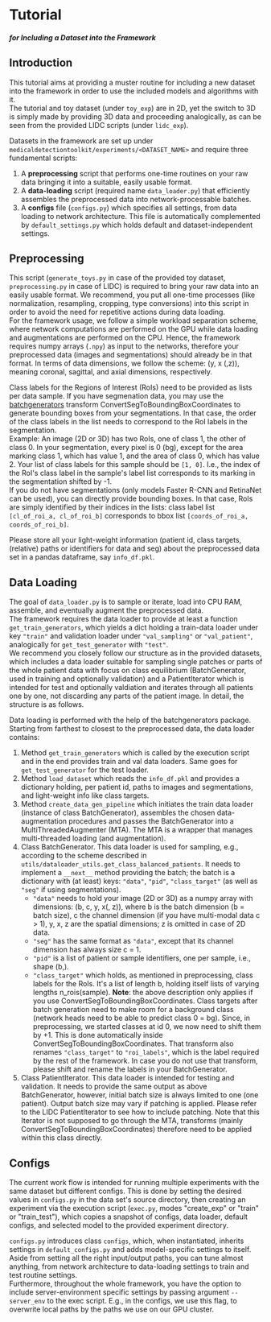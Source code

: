 # Tutorial
##### for Including a Dataset into the Framework

## Introduction
This tutorial aims at providing a muster routine for including a new dataset into the framework in order to 
use the included models and algorithms with it.\
The tutorial and toy dataset (under `toy_exp`) are in 2D, yet the switch to 3D is simply made by providing 3D data and proceeding 
analogically, as can be seen from the provided LIDC scripts (under `lidc_exp`).

Datasets in the framework are set up under `medicaldetectiontoolkit/experiments/<DATASET_NAME>` and
require three fundamental scripts:
1. A **preprocessing** script that performs one-time routines on your raw data bringing it into a suitable, easily usable 
format.
2. A **data-loading** script (required name `data_loader.py`) that efficiently assembles the preprocessed data into
network-processable batches.
3. A **configs** file (`configs.py`) which specifies all settings, from data loading to network architecture. 
This file is automatically complemented by `default_settings.py` which holds default and dataset-independent settings.

## Preprocessing
This script (`generate_toys.py` in case of the provided toy dataset, `preprocessing.py` in case of LIDC) is required
to bring your raw data into an easily usable format. We recommend, you put all one-time processes (like normalization, 
resampling, cropping, type conversions) into this script in order to avoid the need for repetitive actions during 
data loading.\
For the framework usage, we follow a simple workload separation scheme, where network computations
are performed on the GPU while data loading and augmentations are performed on the CPU. Hence, the framework requires 
numpy arrays (`.npy`) as input to the networks, therefore your preprocessed data (images and segmentations) should 
already be in that format. In terms of data dimensions, we follow the scheme: (y, x (,z)), meaning coronal, sagittal, 
and axial dimensions, respectively.

Class labels for the Regions of Interest (RoIs) need to be provided as lists per data sample.
If you have segmenation data, you may use the [batchgenerators](https://github.com/MIC-DKFZ/batchgenerators) transform 
ConvertSegToBoundingBoxCoordinates to generate bounding boxes from your segmentations. In that case, the order of the 
class labels in the list needs to correspond to the RoI labels in the segmentation.\
Example: An image (2D or 3D) has two RoIs, one of class 1, the
other of class 0. In your segmentation, every pixel is 0 (bg), except for the area marking class 1, which has value 1, 
and the area of class 0, which has value 2. Your list of class labels for this sample should be `[1, 0]`. I.e.,
the index of the RoI's class label in the sample's label list corresponds to its marking in the segmentation shifted 
by -1.\
If you do not have segmentations (only models Faster R-CNN and RetinaNet can be used), you can directly provide bounding
boxes. In that case, RoIs are simply identified by their indices in the lists: class label list `[cl_of_roi_a, cl_of_roi_b]` 
corresponds to bbox list `[coords_of_roi_a, coords_of_roi_b]`.

Please store all your light-weight information (patient id, class targets, (relative) paths or identifiers for data and seg) about the
preprocessed data set in a pandas dataframe, say `info_df.pkl`. 

## Data Loading
The goal of `data_loader.py` is to sample or iterate, load into CPU RAM, assemble, and eventually augment the preprocessed data.\
The framework requires the data loader to provide at least a function `get_train_generators`, which yields a dict
holding a train-data loader under key `"train"` and validation loader under `"val_sampling"` or `"val_patient"`, 
analogically for `get_test_generator` with `"test"`.\
We recommend you closely follow our structure as in the provided datasets, which includes a data loader suitable for 
sampling single patches or parts of the whole patient data with focus on class equilibrium (BatchGenerator,
used in training and optionally validation) and a PatientIterator which is intended for test and optionally valdiation and
 iterates through all patients one by one, not discarding 
any parts of the patient image. In detail, the structure is as follows.

Data loading is performed with the help of the batchgenerators package. Starting from farthest to closest to the 
preprocessed data, the data loader contains:
1. Method `get_train_generators` which is called by the execution script and in the end provides train and val data loaders.
 Same goes for `get_test_generator` for the test loader.
2. Method `load_dataset` which reads the `info_df.pkl` and provides a dictionary holding, per patient id, paths
 to images and segmentations, and light-weight info like class targets.
3. Method `create_data_gen_pipeline` which initiates the train data loader (instance of class BatchGenerator),
assembles the chosen data-augmentation procedures and passes the BatchGenerator into a MultiThreadedAugmenter (MTA). The MTA
is a wrapper that manages multi-threaded loading (and augmentation).
4. Class BatchGenerator. This data loader is used for sampling, e.g., according to the scheme described in 
`utils/dataloader_utils.get_class_balanced_patients`. It needs to implement a `__next__` method providing the batch; 
the batch is a dictionary with (at least) keys: `"data"`, `"pid"`, `"class_target"` (as well as `"seg"` if using segmentations).
    - `"data"` needs to hold your image (2D or 3D) as a numpy array with dimensions: (b, c, y, x(, z)), where b is the 
    batch dimension (b = batch size), c the channel dimension (if you have multi-modal data c > 1), y, x, z are 
    the spatial dimensions; z is omitted in case of 2D data.
    - `"seg"` has the same format as `"data"`, except that its channel dimension has always size c = 1.
    - `"pid"` is a list of patient or sample identifiers, one per sample, i.e., shape (b,).
    - `"class_target"` which holds, as mentioned in preprocessing, class labels for the RoIs. It's a list of length b, holding
    itself lists of varying lengths n_rois(sample). 
    **Note**: the above description only applies if you use ConvertSegToBoundingBoxCoordinates. Class targets after batch 
    generation need to make room for a background class (network heads need to be able to predict class 0 = bg). Since, 
    in preprocessing, we started classes at id 0, we now need to shift them by +1. This is done automatically inside
    ConvertSegToBoundingBoxCoordinates. That transform also renames `"class_target"` to `"roi_labels"`, which is the label
    required by the rest of the framework. In case you do not use that transform, please shift and rename the labels
    in your BatchGenerator.
5. Class PatientIterator. This data loader is intended for testing and validation. It needs to provide the same output as 
above BatchGenerator, however, initial batch size is always limited to one (one patient). Output batch size may vary 
 if patching is applied. Please refer to the LIDC PatientIterator 
to see how to include patching. Note that this Iterator is not supposed to go through the MTA, transforms (mainly 
ConvertSegToBoundingBoxCoordinates) therefore need to be applied within this class directly.


## Configs
The current work flow is intended for running multiple experiments with the same dataset but different configs. This is
done by setting the desired values in `configs.py` in the data set's source directory, then creating an experiment
via the execution script (`exec.py`, modes "create_exp" or "train" or "train_test"), which copies a snapshot of configs, 
data loader, default configs, and selected model to the provided experiment directory.

`configs.py` introduces class `configs`, which, when instantiated, inherits settings in `default_configs.py` and adds 
model-specific settings to itself. Aside from setting all the right input/output paths, you can tune almost anything, from
network architecture to data-loading settings to train and test routine settings.\
Furthermore, throughout the whole framework, you have the option to include server-environment specific settings by passing
argument `--server_env` to the exec script. E.g., in the configs, we use this flag, to overwrite local paths by the
paths we use on our GPU cluster.  